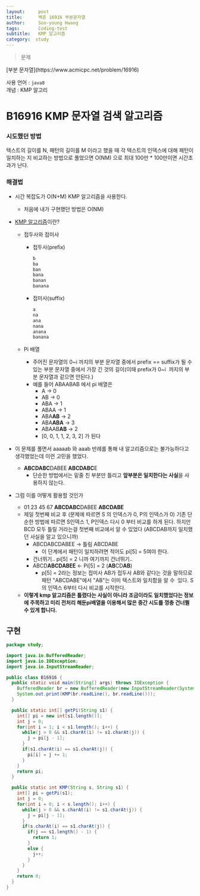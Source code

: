 ```yaml
---
layout:     post
title:      백준 16916 부분문자열
author:     Soo-young Hwang
tags: 		Coding-test
subtitle:   KMP 알고리즘
category:  study
---
```


<blockquote>문제</blockquote>
[부분 문자열](https://www.acmicpc.net/problem/16916)   

사용 언어 : `java8`      
개념 : KMP 알고리


# B16916 KMP 문자열 검색 알고리즘

### 시도했던 방법

텍스트의 길이를 N, 패턴의 길이를 M 이라고 했을 때 각 텍스트의 인덱스에 대해 패턴이 일치하는 지 비교하는 방법으로 풀었으면 O(NM) 으로 최대 100만 * 100만이면 시간초과가 난다.

### 해결법

- 시간 복잡도가 O(N+M) KMP 알고리즘을 사용한다.
    - 처음에 내가 구현했던 방법은 O(NM)
- [KMP 알고리즘](https://bowbowbow.tistory.com/6)이란?
    - 접두사와 접미사
        - 접두사(prefix)

            ```jsx
            b
            ba
            ban
            bana
            banan
            banana
            ```

        - 접미사(suffix)

            ```jsx
            a
            na
            ana
            nana
            anana
            banana
            ```

    - Pi 배열
        - 주어진 문자열의 0~i 까지의 부분 문자열 중에서 prefix == suffix가 될 수 있는 부분 문자열 중에서 가장 긴 것의 길이(이때 prefix가 0~i  까지의 부분 문자열과 같으면 안된다.)
        - 예를 들어 ABAABAB 에서 pi 배열은
            - A → 0
            - AB → 0
            - ABA → 1
            - ABAA → 1
            - ABA**AB** → 2
            - ABA**ABA** → 3
            - ABAAB**AB** → 2
            - [0, 0, 1, 1, 2, 3, 2] 가 된다

- 이 문제를 풀면서 aaaaab 와 aaab 반례를 통해 내 알고리즘으로는 불가능하다고 생각했었는데 이런 고민을 했었다.
    - **ABCDABC**DABEE
      **ABCDABC**E
        - 단순한 방법에서는 밑줄 친 부분만 틀리고 **앞부분은 일치한다는 사실**을 사용하지 않는다.
- 그럼 이를 어떻게 활용할 것인가
    - 01 23 45 67
      **ABCDABC**DABEE
      **ABCDABE**
    - 제일 첫번째 비교 후 (문제에 따르면 S 의 인덱스가 0, P의 인덱스가 0)
      기존 단순한 방법에 따르면 S인덱스 1, P인덱스 다시 0 부터 비교를 하게 된다.
      하지만 BCD 모두 틀릴 거라는걸 첫번째 비교에서 알 수 있었다 (ABCDAB까지 일치했던 사실을 알고 있으니까)
        - ABCDABCDABEE → 틀림
          ABCDABE
            - 이 단계에서 패턴이 일치하려면 적어도 pi[5] = 5여야 한다.
        - 건너뛰기.. pi[5] = 2 니까 여기까지 건너뛰기..
        - ABCD**ABCDABEE** ← Pi[5] = 2 (**AB**CD**AB**)
            - p[5] = 2라는 정보는 접미사 AB가 접두사 AB와 같다는 것을 말하므로 패턴 "ABCDABE"에서 "AB"는 이미 텍스트와 일치함을 알 수  있다. S의 인덱스 6부터 다시 비교를 시작한다.
    - **이렇게 kmp 알고리즘은 틀렸다는 사실이 아니라 조금이라도 일치했었다는 정보에 주목하고 미리 전처리 해둔pi배열을 이용해서 많은 중간 시도를 껑충 건너띌 수 있게 합니다.**

## 구현

```java
package study;

import java.io.BufferedReader;
import java.io.IOException;
import java.io.InputStreamReader;

public class B16916 {
  public static void main(String[] args) throws IOException {
    BufferedReader br = new BufferedReader(new InputStreamReader(System.in));
    System.out.print(KMP(br.readLine(), br.readLine()));
  }

  public static int[] getPi(String s1) {
    int[] pi = new int[s1.length()];
    int j = 0;
    for(int i = 1; i < s1.length(); i++) {
      while(j > 0 && s1.charAt(i) != s1.charAt(j)) {
        j = pi[j - 1];
      }
      if(s1.charAt(i) == s1.charAt(j)) {
        pi[i] = j += 1;
      }
    }
    return pi;
  }

  public static int KMP(String s, String s1) {
    int[] pi = getPi(s1);
    int j = 0;
    for(int i = 0; i < s.length(); i++) {
      while(j > 0 && s.charAt(i) != s1.charAt(j)) {
        j = pi[j - 1];
      }
      if(s.charAt(i) == s1.charAt(j)) {
        if(j == s1.length() - 1) {
          return 1;
        }
        else {
          j++;
        }
      }
    }
    return 0;
  }
}

```